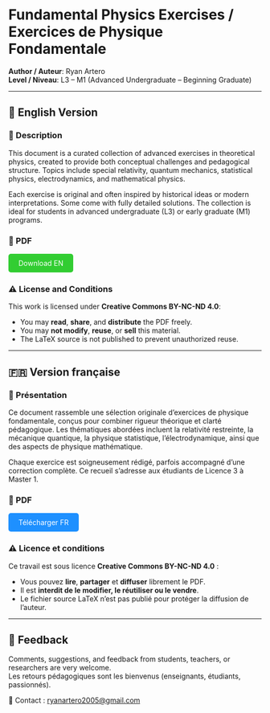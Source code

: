 # Fundamental Physics Exercises / Exercices de Physique Fondamentale

**Author / Auteur**: Ryan Artero  
**Level / Niveau**: L3 – M1 (Advanced Undergraduate – Beginning Graduate)

---

## 📘 English Version

### 📄 Description

This document is a curated collection of advanced exercises in theoretical physics, created to provide both conceptual challenges and pedagogical structure. Topics include special relativity, quantum mechanics, statistical physics, electrodynamics, and mathematical physics.

Each exercise is original and often inspired by historical ideas or modern interpretations. Some come with fully detailed solutions. The collection is ideal for students in advanced undergraduate (L3) or early graduate (M1) programs.

### 📎 PDF

<p>
  <a href="https://ryanartero.github.io/Fundamental_Physics_Exercises_FR_EN/EN_EPF.pdf" target="_blank" style="text-decoration:none; padding:10px 20px; background-color:#32CD32; color:white; border-radius:5px; display:inline-block;">
     Download EN
  </a>
</p>

### ⚠️ License and Conditions

This work is licensed under **Creative Commons BY-NC-ND 4.0**:

- You may **read**, **share**, and **distribute** the PDF freely.  
- You may **not modify**, **reuse**, or **sell** this material.  
- The LaTeX source is not published to prevent unauthorized reuse.

---

## 🇫🇷 Version française

### 📄 Présentation

Ce document rassemble une sélection originale d’exercices de physique fondamentale, conçus pour combiner rigueur théorique et clarté pédagogique. Les thématiques abordées incluent la relativité restreinte, la mécanique quantique, la physique statistique, l’électrodynamique, ainsi que des aspects de physique mathématique.

Chaque exercice est soigneusement rédigé, parfois accompagné d’une correction complète. Ce recueil s’adresse aux étudiants de Licence 3 à Master 1.

### 📎 PDF

<p>
  <a href="https://ryanartero.github.io/Fundamental_Physics_Exercises_FR_EN/FR_EPF.pdf" target="_blank" style="text-decoration:none; padding:10px 20px; background-color:#1E90FF; color:white; border-radius:5px; display:inline-block;">
     Télécharger FR
  </a>
</p>

### ⚠️ Licence et conditions

Ce travail est sous licence **Creative Commons BY-NC-ND 4.0** :

- Vous pouvez **lire**, **partager** et **diffuser** librement le PDF.  
- Il est **interdit de le modifier, le réutiliser ou le vendre**.  
- Le fichier source LaTeX n’est pas publié pour protéger la diffusion de l’auteur.

---

## 💬 Feedback

Comments, suggestions, and feedback from students, teachers, or researchers are very welcome.  
Les retours pédagogiques sont les bienvenus (enseignants, étudiants, passionnés).

📧 Contact : [ryanartero2005@gmail.com](mailto:ryanartero2005@gmail.com)
